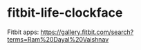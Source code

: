 # fitbit-life-clockface

Fitbit apps: https://gallery.fitbit.com/search?terms=Ram%20Dayal%20Vaishnav
